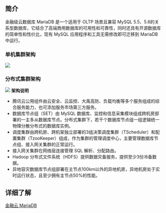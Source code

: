 ## 简介
金融级云数据库 MariaDB 是一个适用于 OLTP 场景且兼容 MySQL 5.5、5.6的关系型数据库，它结合了高端商用数据库的可用性和可靠性，同时还具有开源数据库的简单性和性价比，现有 MySQL 应用程序和工具无需修改即可迁移到 MariaDB 中运行。

### 单机集群架构
![](https://main.qcloudimg.com/raw/622c3872cfbe382bdef51417fa0ff950.png)
### 分布式集群架构
![](https://main.qcloudimg.com/raw/05345c77c8ecb7bab61aaaf8d84271bd.png)
**架构说明**
- 腾讯云公用组件由云安全、云监控、大禹高防、负载均衡等多个服务组成的综合服务能力，也可添加服务市场第三方服务。
- 数据库节点组（SET）由 MySQL 数据库、监控和信息采集模块组成跨机房部署的一主多从数据库节点。分布式集群下，若干个数据库节点组一组逻辑统一物理分散分布式的数据库实例。
- 调度集群由跨机房、跨机架独立部署的3组决策调度集群（TScheduler）和配置集群（TzooKeeper）组成，作为集群的管理调度中心，主要管理数据库节点组、接入网关集群的正常运行。
- 接入网关集群在网络层连接管理 SQL 解析、分配路由。
- Hadoop 分布式文件系统（HDFS）提供数据灾备服务，提供至少3份冷备数据。
- 异地容灾数据库节点组部署在主节点100km以外的异地机房，异地机房处于实时运行状态，且至少拥有主节点50%的性能。

## 详细了解
[金融云 MariaDB](http://cloud.tencent.com/product/tdsql)
